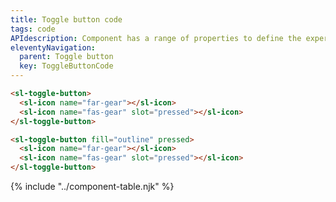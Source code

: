 ```yaml
---
title: Toggle button code
tags: code
APIdescription: Component has a range of properties to define the experience in different use cases.
eleventyNavigation:
  parent: Toggle button
  key: ToggleButtonCode
---
```


<section class="no-heading">
<div class="ds-example">
  <div class="ds-example__code-wrapper">
    <sl-toggle-button>
      <sl-icon name="far-gear"></sl-icon>
      <sl-icon name="fas-gear" slot="pressed"></sl-icon>
    </sl-toggle-button>
      <sl-toggle-button fill="outline" pressed>
      <sl-icon name="far-gear"></sl-icon>
      <sl-icon name="fas-gear" slot="pressed"></sl-icon>
    </sl-toggle-button>
  </div>
</div>

<div class="ds-code">

  ```html
  <sl-toggle-button>
    <sl-icon name="far-gear"></sl-icon>
    <sl-icon name="fas-gear" slot="pressed"></sl-icon>
  </sl-toggle-button>

  <sl-toggle-button fill="outline" pressed>
    <sl-icon name="far-gear"></sl-icon>
    <sl-icon name="fas-gear" slot="pressed"></sl-icon>
  </sl-toggle-button>
  ```

</div>

</section>

<ds-install-info link-in-navigation package="toggle-button"></ds-install-info>
{% include "../component-table.njk" %}
